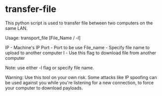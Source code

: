 # transfer-file
This python script is used to transfer file between two computers on the same LAN.

Usage: transport_file <IP> <Port> [File_Name / -l]
  
IP - Machine's IP
Port - Port to be use
File_name - Specify file name to upload to another computer
l - Use this flag to download file from another computer

Note: use either -l flag or specify file name.

Warning:
Use this tool on your own risk. Some attacks like IP spoofing can be used against you while you're listening for a new connection, to force your computer to download payloads.

